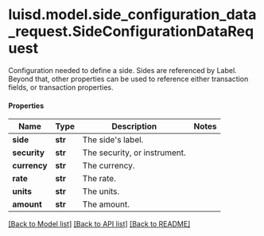 # luisd.model.side_configuration_data_request.SideConfigurationDataRequest

Configuration needed to define a side. Sides are referenced by Label. Beyond that, other properties  can be used to reference either transaction fields, or transaction properties.

#### Properties
Name | Type | Description | Notes
------------ | ------------- | ------------- | -------------
**side** | **str** | The side&#x27;s label. | 
**security** | **str** | The security, or instrument. | 
**currency** | **str** | The currency. | 
**rate** | **str** | The rate. | 
**units** | **str** | The units. | 
**amount** | **str** | The amount. | 

[[Back to Model list]](../../README.md#documentation-for-models) [[Back to API list]](../../README.md#documentation-for-api-endpoints) [[Back to README]](../../README.md)

